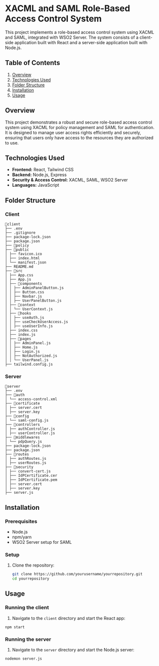 # XACML and SAML Role-Based Access Control System

This project implements a role-based access control system using XACML and SAML, integrated with WSO2 Server. The system consists of a client-side application built with React and a server-side application built with Node.js.

## Table of Contents
1. [Overview](#overview)
2. [Technologies Used](#technologies-used)
3. [Folder Structure](#folder-structure)
4. [Installation](#installation)
5. [Usage](#usage)

## Overview

This project demonstrates a robust and secure role-based access control system using XACML for policy management and SAML for authentication. It is designed to manage user access rights efficiently and securely, ensuring that users only have access to the resources they are authorized to use.

## Technologies Used

- **Frontend:** React, Tailwind CSS
- **Backend:** Node.js, Express
- **Security & Access Control:** XACML, SAML, WSO2 Server
- **Languages:** JavaScript

## Folder Structure

### Client
```
📁client
├── .env
├── .gitignore
├── package-lock.json
├── package.json
├── 📁policy
├── 📁public
│ ├── favicon.ico
│ ├── index.html
│ └── manifest.json
├── README.md
├── 📁src
│ ├── App.css
│ ├── App.js
│ ├── 📁components
│ │ ├── AdminPanelButton.js
│ │ ├── Button.css
│ │ ├── Navbar.js
│ │ ├── UserPanelButton.js
│ ├── 📁context
│ │ └── UserContext.js
│ ├── 📁hooks
│ │ ├── useAuth.js
│ │ ├── useCheckUserAccess.js
│ │ ├── useUserInfo.js
│ ├── index.css
│ ├── index.js
│ ├── 📁pages
│ │ ├── AdminPanel.js
│ │ ├── Home.js
│ │ ├── Login.js
│ │ ├── NotAuthorized.js
│ │ └── UserPanel.js
├── tailwind.config.js
```

### Server
```
📁server
├── .env
├── 📁auth
│ └── access-control.xml
├── 📁certificate
│ ├── server.cert
│ ├── server.key
├── 📁config
│ └── saml-config.js
├── 📁controllers
│ ├── authController.js
│ ├── userController.js
├── 📁middlewares
│ └── pdpQuery.js
├── package-lock.json
├── package.json
├── 📁routes
│ ├── authRoutes.js
│ ├── userRoutes.js
├── 📁security
│ ├── convert-cert.js
│ ├── IdPCertificate.cer
│ ├── IdPCertificate.pem
│ ├── server.cert
│ ├── server.key
├── server.js
```


## Installation

### Prerequisites

- Node.js
- npm/yarn
- WSO2 Server setup for SAML

### Setup

1. Clone the repository:
   ```bash
   git clone https://github.com/yourusername/yourrepository.git
   cd yourrepository

## Usage

### Running the client

1. Navigate to the `client` directory and start the React app:
```
npm start

```

### Running the server

1. Navigate to the `server` directory and start the Node.js server:
```
nodemon server.js

```
